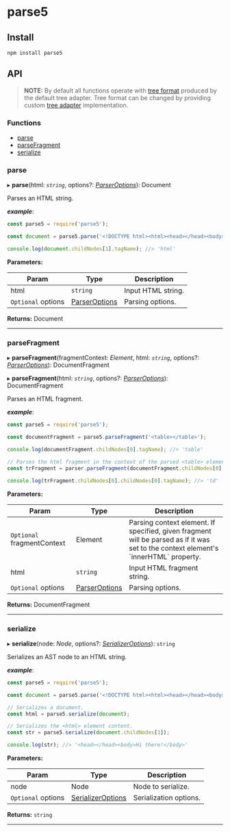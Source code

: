 # parse5

## Install

```
npm install parse5
```

## API

> **NOTE:** By default all functions operate with [tree format](tree-adapter/default/interface-list.md) produced
> by the default tree adapter. Tree format can be changed by providing custom [tree adapter](tree-adapter/interface.md) implementation.

### Functions

* [parse](#parse)
* [parseFragment](#parsefragment)
* [serialize](#serialize)

<a id="parse"></a>

### parse

▸ **parse**(html: _`string`_, options?: _[ParserOptions](options/parser-options.md)_): Document

Parses an HTML string.

_**example**_:

```js
const parse5 = require('parse5');

const document = parse5.parse('<!DOCTYPE html><html><head></head><body>Hi there!</body></html>');

console.log(document.childNodes[1].tagName); //> 'html'
```

**Parameters:**

| Param              | Type                                                                                                           | Description        |
| ------------------ | -------------------------------------------------------------------------------------------------------------- | ------------------ |
| html               | `string`                                                                                                       | Input HTML string. |
| `Optional` options | [ParserOptions](options/parser-options.md) | Parsing options.   |

**Returns:** Document

---

<a id="parsefragment"></a>

### parseFragment

▸ **parseFragment**(fragmentContext: _Element_, html: _`string`_, options?: _[ParserOptions](options/parser-options.md)_): DocumentFragment

▸ **parseFragment**(html: _`string`_, options?: _[ParserOptions](options/parser-options.md)_): DocumentFragment

Parses an HTML fragment.

_**example**_:

```js
const parse5 = require('parse5');

const documentFragment = parse5.parseFragment('<table></table>');

console.log(documentFragment.childNodes[0].tagName); //> 'table'

// Parses the html fragment in the context of the parsed <table> element.
const trFragment = parser.parseFragment(documentFragment.childNodes[0], '<tr><td>Shake it, baby</td></tr>');

console.log(trFragment.childNodes[0].childNodes[0].tagName); //> 'td'
```

**Parameters:**

| Param                      | Type                                                                                                           | Description                                                                                                                            |
| -------------------------- | -------------------------------------------------------------------------------------------------------------- | -------------------------------------------------------------------------------------------------------------------------------------- |
| `Optional` fragmentContext | Element                                                                                                        | Parsing context element. If specified, given fragment will be parsed as if it was set to the context element's \`innerHTML\` property. |
| html                       | `string`                                                                                                       | Input HTML fragment string.                                                                                                            |
| `Optional` options         | [ParserOptions](options/parser-options.md) | Parsing options.                                                                                                                       |

**Returns:** DocumentFragment

---

<a id="serialize"></a>

### serialize

▸ **serialize**(node: _Node_, options?: _[SerializerOptions](options/serializer-options.md)_): `string`

Serializes an AST node to an HTML string.

_**example**_:

```js
const parse5 = require('parse5');

const document = parse5.parse('<!DOCTYPE html><html><head></head><body>Hi there!</body></html>');

// Serializes a document.
const html = parse5.serialize(document);

// Serializes the <html> element content.
const str = parse5.serialize(document.childNodes[1]);

console.log(str); //> '<head></head><body>Hi there!</body>'
```

**Parameters:**

| Param              | Type                                                                                                                   | Description            |
| ------------------ | ---------------------------------------------------------------------------------------------------------------------- | ---------------------- |
| node               | Node                                                                                                                   | Node to serialize.     |
| `Optional` options | [SerializerOptions](options/serializer-options.md) | Serialization options. |

**Returns:** `string`

---
